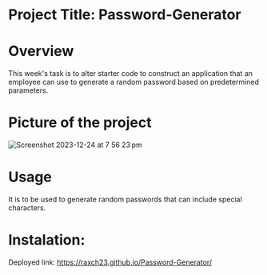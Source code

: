 # Project Title: Password-Generator

# Overview
This week's task is to alter starter code to construct an application that an employee can use to generate a random password based on predetermined parameters.

# Picture of the project
![Screenshot 2023-12-24 at 7 56 23 pm](https://github.com/Raxch23/Password-Generator/assets/148925012/5e87d52e-1e4f-4b6b-a5eb-30003ad2458b)

# Usage
It is to be used to generate random passwords that can include special characters.

# Instalation:
Deployed link: https://raxch23.github.io/Password-Generator/

